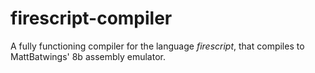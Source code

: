 # firescript-compiler
A fully functioning compiler for the language _firescript_, that compiles to MattBatwings' 8b assembly emulator.
